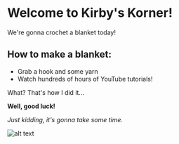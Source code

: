 # Welcome to Kirby's Korner!

We're gonna crochet a blanket today!

## How to make a blanket:

- Grab a hook and some yarn
- Watch hundreds of hours of YouTube tutorials! 

What? That's how I did it...


**Well, good luck!** 

_Just kidding, it's gonna take some time._

![alt text](https://raw.githubusercontent.com/iwilliams83/kirbys-korner/branch/path/to/img.png)





